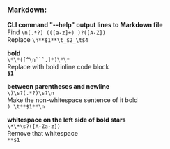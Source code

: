 ### Markdown:  

**CLI command "--help" output lines to Markdown file**  
Find `\n(.*?) (([a-z]+) )?([A-Z])`  
Replace `\n**$1**\t_$2_\t$4`  
  
  
**bold**  
`\*\*([^\n```.]*)\*\*`  
Replace with bold inline code block  
**`$1`**  
  
  
**between parentheses and newline**  
`\)\s?(.*?)\s?\n`  
Make the non-whitespace sentence of it bold  
`) \t**$1**\n`  
  
  
**whitespace on the left side of bold stars**  
`\*\*\s?([A-Za-z])`  
Remove that whitespace  
`**$1`  
  
  
  